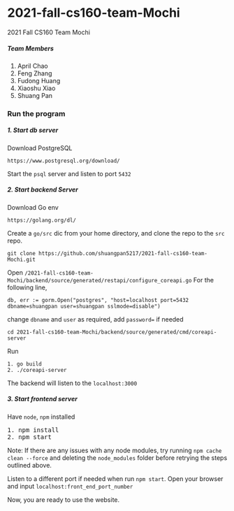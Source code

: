 # 2021-fall-cs160-team-Mochi

2021 Fall CS160 Team Mochi

##### Team Members

1. April Chao
2. Feng Zhang
3. Fudong Huang
4. Xiaoshu Xiao
5. Shuang Pan

### Run the program

##### 1. Start db server

Download PostgreSQL

```
https://www.postgresql.org/download/
```

Start the `psql` server and listen to port `5432`

##### 2. Start backend Server

Download Go env

```
https://golang.org/dl/
```

Create a `go/src` dic from your home directory, and clone the repo to the `src` repo.

```
git clone https://github.com/shuangpan5217/2021-fall-cs160-team-Mochi.git
```

Open `/2021-fall-cs160-team-Mochi/backend/source/generated/restapi/configure_coreapi.go`
For the following line,

```
db, err := gorm.Open("postgres", "host=localhost port=5432 dbname=shuangpan user=shuangpan sslmode=disable")
```

change `dbname` and `user` as required, add `password=` if needed

```
cd 2021-fall-cs160-team-Mochi/backend/source/generated/cmd/coreapi-server
```

Run

```
1. go build
2. ./coreapi-server
```

The backend will listen to the `localhost:3000`

##### 3. Start frontend server

Have `node`, `npm` installed

<pre>
1. npm install
2. npm start
</pre>

Note: If there are any issues with any node modules, try running `npm cache clean --force` and deleting the `node_modules` folder before retrying the steps outlined above.

Listen to a different port if needed when run `npm start`.
Open your browser and input `localhost:front_end_port_number`

Now, you are ready to use the website.
